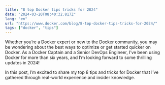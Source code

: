 ```yaml
---
title: "8 top Docker tips tricks for 2024"
date: "2024-03-20T08:40:32.817Z"
lang: "en"
url: "https://www.docker.com/blog/8-top-docker-tips-tricks-for-2024/"
tags: ["docker", "tips"]
---
```


Whether you’re a Docker expert or new to the Docker community, you may be wondering about the best ways to optimize or get started quicker on Docker. As a Docker Captain and a Senior DevOps Engineer, I’ve been using Docker for more than six years, and I’m looking forward to some thrilling updates in 2024!  

In this post, I’m excited to share my top 8 tips and tricks for Docker that I’ve gathered through real-world experience and insider knowledge.
